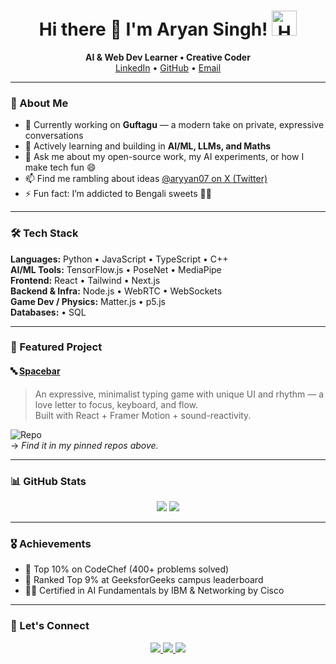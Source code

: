 <h1 align="center">
  Hi there 👋 I'm Aryan Singh!  
  <img src="assets/welcome.gif" width="40" alt="Hello" />
</h1>

<p align="center">
  <strong>AI & Web Dev Learner • Creative Coder</strong><br/>
  <a href="https://www.linkedin.com/in/aryan-singh-b71a42183/">LinkedIn</a> • 
  <a href="https://github.com/Aryanonit">GitHub</a> • 
  <a href="mailto:singharyan4595@gmail.com">Email</a>
</p>

---

### 🚀 About Me

- 🔭 Currently working on **Guftagu** — a modern take on private, expressive conversations  
- 🧠 Actively learning and building in **AI/ML, LLMs, and Maths**  
- 💬 Ask me about my open-source work, my AI experiments, or how I make tech fun 😄  
- 📫 Find me rambling about ideas [@aryyan07 on X (Twitter)](https://x.com/aryyan07)  
- ⚡ Fun fact: I’m addicted to Bengali sweets 🍬🍩

---

### 🛠️ Tech Stack

**Languages:** Python • JavaScript • TypeScript • C++  
**AI/ML Tools:** TensorFlow.js • PoseNet • MediaPipe  
**Frontend:** React • Tailwind • Next.js  
**Backend & Infra:** Node.js • WebRTC • WebSockets  
**Game Dev / Physics:** Matter.js • p5.js  
**Databases:** • SQL

---

### 🌟 Featured Project

#### 🔤 [Spacebar](https://github.com/Aryanonit/spacebar)
> An expressive, minimalist typing game with unique UI and rhythm — a love letter to focus, keyboard, and flow.  
> Built with React + Framer Motion + sound-reactivity.

![Repo](https://img.shields.io/github/stars/Aryanonit/spacebar?style=social)  
→ _Find it in my pinned repos above._

---

### 📊 GitHub Stats

<p align="center">
  <img src="https://github-readme-stats.vercel.app/api?username=Aryanonit&show_icons=true&theme=tokyonight" />
  <img src="https://github-readme-streak-stats.herokuapp.com/?user=Aryanonit&theme=tokyonight" />
</p>

---

### 🎖️ Achievements

- 🏅 Top 10% on CodeChef (400+ problems solved)
- 🧠 Ranked Top 9% at GeeksforGeeks campus leaderboard
- 👨‍🎓 Certified in AI Fundamentals by IBM & Networking by Cisco


---

### 💬 Let's Connect

<p align="center">
  <a href="https://linkedin.com/in/aryan-singh-b71a42183/">
    <img src="https://img.shields.io/badge/LinkedIn-0A66C2?style=for-the-badge&logo=linkedin&logoColor=white" />
  </a>
  <a href="https://x.com/aryyan07">
    <img src="https://img.shields.io/badge/Twitter-1DA1F2?style=for-the-badge&logo=twitter&logoColor=white" />
  </a>
  <a href="mailto:singharyan4595@gmail.com">
    <img src="https://img.shields.io/badge/Gmail-EA4335?style=for-the-badge&logo=gmail&logoColor=white" />
  </a>
</p>
